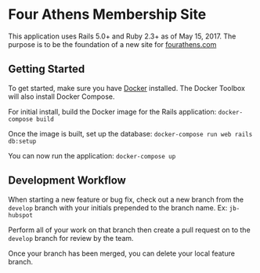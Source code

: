 Four Athens Membership Site
================

This application uses Rails 5.0+ and Ruby 2.3+ as of May 15, 2017. The purpose is to be the foundation of a new site for [fourathens.com](fourathens.com)

Getting Started
---------------

To get started, make sure you have [Docker](https://docs.docker.com/docker-for-windows/) installed. The Docker Toolbox will also install Docker Compose.

For initial install, build the Docker image for the Rails application: `docker-compose build`

Once the image is built, set up the database: `docker-compose run web rails db:setup`

You can now run the application: `docker-compose up`

Development Workflow
--------------------

When starting a new feature or bug fix, check out a new branch from the `develop` branch with your initials prepended to the branch name. Ex: `jb-hubspot`

Perform all of your work on that branch then create a pull request on to the `develop` branch for review by the team.

Once your branch has been merged, you can delete your local feature branch.
